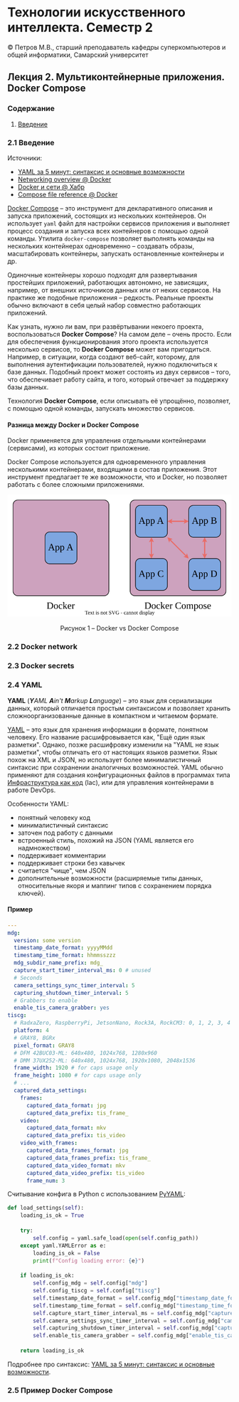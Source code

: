 # Технологии искусственного интеллекта. Семестр 2

© Петров М.В., старший преподаватель кафедры суперкомпьютеров и общей информатики, Самарский университет

## Лекция 2. Мультиконтейнерные приложения. Docker Compose

### Содержание

1. [Введение](#21-введение)

### 2.1 Введение

Источники:
 - [YAML за 5 минут: синтаксис и основные возможности](https://tproger.ru/translations/yaml-za-5-minut-sintaksis-i-osnovnye-vozmozhnosti)
 - [Networking overview @ Docker](https://docs.docker.com/engine/network/)
 - [Docker и сети @ Хабр](https://habr.com/ru/companies/otus/articles/730798/)
 - [Compose file reference @ Docker](https://docs.docker.com/reference/compose-file/)

[Docker Compose](https://docs.docker.com/compose/) &ndash; это инструмент для декларативного описания и запуска приложений, состоящих из нескольких контейнеров. Он использует `yaml` файл для настройки сервисов приложения и выполняет процесс создания и запуска всех контейнеров с помощью одной команды. Утилита `docker-compose` позволяет выполнять команды на нескольких контейнерах одновременно &ndash; создавать образы, масштабировать контейнеры, запускать остановленные контейнеры и др.

Одиночные контейнеры хорошо подходят для развертывания простейших приложений, работающих автономно, не зависящих, например, от внешних источников данных или от неких сервисов. На практике же подобные приложения &ndash; редкость. Реальные проекты обычно включают в себя целый набор совместно работающих приложений.  

Как узнать, нужно ли вам, при развёртывании некоего проекта, воспользоваться **Docker Compose**? На самом деле &ndash; очень просто. Если для обеспечения функционирования этого проекта используется несколько сервисов, то **Docker Compose** может вам пригодиться. Например, в ситуации, когда создают веб-сайт, которому, для выполнения аутентификации пользователей, нужно подключиться к базе данных. Подобный проект может состоять из двух сервисов &ndash; того, что обеспечивает работу сайта, и того, который отвечает за поддержку базы данных.

Технология **Docker Compose**, если описывать её упрощённо, позволяет, с помощью одной команды, запускать множество сервисов.

#### Разница между Docker и Docker Compose

Docker применяется для управления отдельными контейнерами (сервисами), из которых состоит приложение.

Docker Compose используется для одновременного управления несколькими контейнерами, входящими в состав приложения. Этот инструмент предлагает те же возможности, что и Docker, но позволяет работать с более сложными приложениями.

<div align="center">
  <img src="images/docker_vs_docker_compose.svg" width="1000" title="Docker vs Docker Compose"/>
  <p style="text-align: center">
    Рисунок 1 &ndash; Docker vs Docker Compose
  </p>
</div>

### 2.2 Docker network

### 2.3 Docker secrets

### 2.4 YAML

**YAML** (***Y****AML* ***A****in't* ***M****arkup* ***L****anguage*) &ndash; это язык для сериализации данных, который отличается простым синтаксисом и позволяет хранить сложноорганизованные данные в компактном и читаемом формате.  

[YAML](https://yaml.org/) &ndash; это язык для хранения информации в формате, понятном человеку. Его название расшифровывается как, "Ещё один язык разметки". Однако, позже расшифровку изменили на "YAML не язык разметки", чтобы отличать его от настоящих языков разметки. Язык похож на XML и JSON, но использует более минималистичный синтаксис при сохранении аналогичных возможностей. YAML обычно применяют для создания конфигурационных файлов в программах типа [Инфраструктура как код](https://ru.wikipedia.org/wiki/%D0%98%D0%BD%D1%84%D1%80%D0%B0%D1%81%D1%82%D1%80%D1%83%D0%BA%D1%82%D1%83%D1%80%D0%B0_%D0%BA%D0%B0%D0%BA_%D0%BA%D0%BE%D0%B4) (Iac), или для управления контейнерами в работе DevOps.  

Особенности YAML:
- понятный человеку код
- минималистичный синтаксис
- заточен под работу с данными
- встроенный стиль, похожий на JSON (YAML является его надмножеством)
- поддерживает комментарии
- поддерживает строки без кавычек
- считается "чище", чем JSON
- дополнительные возможности (расширяемые типы данных, относительные якоря и маппинг типов с сохранением порядка ключей).

#### Пример

```yaml
---
mdg:
  version: some version
  timestamp_date_format: yyyyMMdd
  timestamp_time_format: hhmmsszzz
  mdg_subdir_name_prefix: mdg_
  capture_start_timer_interval_ms: 0 # unused
  # Seconds
  camera_settings_sync_timer_interval: 5
  capturing_shutdown_timer_interval: 5
  # Grabbers to enable
  enable_tis_camera_grabber: yes
tiscg:
  # RadxaZero, RaspberryPi, JetsonNano, Rock3A, RockCM3: 0, 1, 2, 3, 4
  platform: 4
  # GRAY8, BGRx
  pixel_format: GRAY8
  # DFM 42BUC03-ML: 640x480, 1024x768, 1280x960
  # DMM 37UX252-ML: 640x480, 1024x768, 1920x1080, 2048x1536
  frame_width: 1920 # for caps usage only
  frame_height: 1080 # for caps usage only
  # ...
  captured_data_settings:
    frames:
      captured_data_format: jpg
      captured_data_prefix: tis_frame_
    video:
      captured_data_format: mkv
      captured_data_prefix: tis_video
    video_with_frames:
      captured_data_frames_format: jpg
      captured_data_frames_prefix: tis_frame_
      captured_data_video_format: mkv
      captured_data_video_prefix: tis_video
      frame_num: 3
```

Считывание конфига в Python с использованием [PyYAML](https://pypi.org/project/PyYAML/):

```python
def load_settings(self):
    loading_is_ok = True

    try:
        self.config = yaml.safe_load(open(self.config_path))
    except yaml.YAMLError as e:
        loading_is_ok = False
        print(f"Config loading error: {e}")

    if loading_is_ok:
        self.config_mdg = self.config["mdg"]
        self.config_tiscg = self.config["tiscg"]
        self.timestamp_date_format = self.config_mdg["timestamp_date_format"]
        self.timestamp_time_format = self.config_mdg["timestamp_time_format"]
        self.capture_start_timer_interval_ms = self.config_mdg["capture_start_timer_interval_ms"]
        self.camera_settings_sync_timer_interval = self.config_mdg["camera_settings_sync_timer_interval"]
        self.capturing_shutdown_timer_interval = self.config_mdg["capturing_shutdown_timer_interval"]
        self.enable_tis_camera_grabber = self.config_mdg["enable_tis_camera_grabber"]
    
    return loading_is_ok
```

Подробнее про синтаксис: [YAML за 5 минут: синтаксис и основные возможности](https://tproger.ru/translations/yaml-za-5-minut-sintaksis-i-osnovnye-vozmozhnosti).

### 2.5 Пример Docker Compose